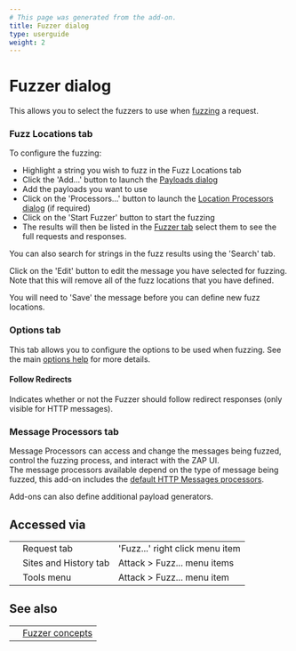 ```yaml
---
# This page was generated from the add-on.
title: Fuzzer dialog
type: userguide
weight: 2
---
```


# Fuzzer dialog

This allows you to select the fuzzers to use when [fuzzing](/docs/desktop/addons/fuzzer/) a request.

### Fuzz Locations tab

To configure the fuzzing:  

* Highlight a string you wish to fuzz in the Fuzz Locations tab
* Click the 'Add...' button to launch the [Payloads dialog](/docs/desktop/addons/fuzzer/payloads/)
* Add the payloads you want to use
* Click on the 'Processors...' button to launch the [Location Processors dialog](/docs/desktop/addons/fuzzer/locations/) (if required)
* Click on the 'Start Fuzzer' button to start the fuzzing
* The results will then be listed in the [Fuzzer tab](/docs/desktop/addons/fuzzer/tab/) select them to see the full requests and responses.

You can also search for strings in the fuzz results using the 'Search' tab.


Click on the 'Edit' button to edit the message you have selected for fuzzing.
Note that this will remove all of the fuzz locations that you have defined.


You will need to 'Save' the message before you can define new fuzz locations.

### Options tab

This tab allows you to configure the options to be used when fuzzing. See the main [options help](/docs/desktop/addons/fuzzer/options/) for more details.

#### Follow Redirects

Indicates whether or not the Fuzzer should follow redirect responses (only visible for HTTP messages).

### Message Processors tab

Message Processors can access and change the messages being fuzzed, control the fuzzing process, and interact with the ZAP UI.  
The message processors available depend on the type of message being fuzzed, this add-on includes the [default HTTP Messages processors](/docs/desktop/addons/fuzzer/httpmessageprocessors/).


Add-ons can also define additional payload generators.

## Accessed via

|   |                       |                                 |
|---|-----------------------|---------------------------------|
|   | Request tab           | 'Fuzz...' right click menu item |
|   | Sites and History tab | Attack \> Fuzz... menu items    |
|   | Tools menu            | Attack \> Fuzz... menu item     |

## See also

|   |                                                 |
|---|-------------------------------------------------|
|   | [Fuzzer concepts](/docs/desktop/addons/fuzzer/) |
